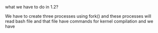 what we have to do in 1.2?

We have to create three processes using fork() and these processes will read bash file and that file have commands for kernel compilation and we have  